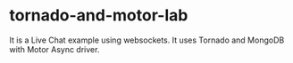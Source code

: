 tornado-and-motor-lab
=====================

It is a Live Chat example using websockets. It uses Tornado and MongoDB with Motor Async driver.
